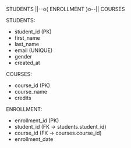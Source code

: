 STUDENTS ||--o{ ENROLLMENT }o--|| COURSES

STUDENTS:
- student_id (PK)
- first_name
- last_name
- email (UNIQUE)
- gender
- created_at

COURSES:
- course_id (PK)
- course_name
- credits

ENROLLMENT:
- enrollment_id (PK)
- student_id (FK → students.student_id)
- course_id (FK → courses.course_id)
- enrollment_date
